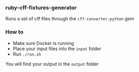 ### ruby-cff-fixtures-generator
Runs a set of cff files through the `cff-converter-python` gem

### How to
- Make sure Docker is running
- Place your input files into the `input` folder
- Run `./run.sh`

You will find your output in the `output` folder